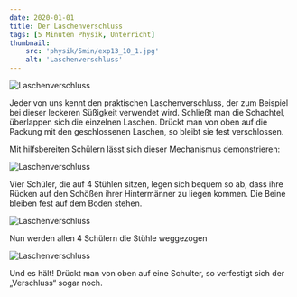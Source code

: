 ```yaml
---
date: 2020-01-01
title: Der Laschenverschluss
tags: [5 Minuten Physik, Unterricht]
thumbnail: 
    src: 'physik/5min/exp13_10_1.jpg'
    alt: 'Laschenverschluss'
---
```


![Laschenverschluss](/images/physik/5min/exp13_10_1.jpg)

Jeder von uns kennt den praktischen Laschenverschluss, der zum
Beispiel bei dieser leckeren Süßigkeit verwendet wird.  Schließt man
die Schachtel, überlappen sich die einzelnen Laschen. Drückt man von
oben auf die Packung mit den geschlossenen Laschen, so bleibt sie fest
verschlossen.

Mit hilfsbereiten Schülern lässt sich dieser Mechanismus demonstrieren:

![Laschenverschluss](/images/physik/5min/exp13_10_2.jpg)

Vier Schüler, die auf 4 Stühlen sitzen, legen sich bequem so ab, dass
ihre Rücken auf den Schößen ihrer Hintermänner zu liegen kommen. Die
Beine bleiben fest auf dem Boden stehen.

![Laschenverschluss](/images/physik/5min/exp13_10_3.jpg)

Nun werden allen 4 Schülern die Stühle weggezogen

![Laschenverschluss](/images/physik/5min/exp13_10_4.jpg)

Und es hält! Drückt man von oben auf eine Schulter, so verfestigt sich der „Verschluss“ sogar noch.